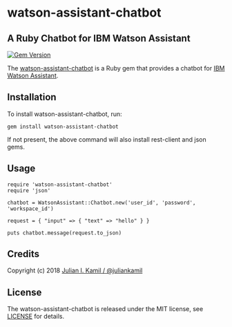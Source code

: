 # watson-assistant-chatbot
## A Ruby Chatbot for IBM Watson Assistant

[![Gem Version](https://badge.fury.io/rb/watson-assistant-chatbot.svg)](http://badge.fury.io/rb/watson-assistant-chatbot)

The [watson-assistant-chatbot](http://rubygems.org/gems/watson-assistant-chatbot) is a Ruby gem that provides a chatbot for [IBM Watson Assistant](https://www.ibm.com/watson/services/conversation/).

## Installation

To install watson-assistant-chatbot, run:

    gem install watson-assistant-chatbot

If not present, the above command will also install rest-client and json gems.

## Usage

```
require 'watson-assistant-chatbot'
require 'json'

chatbot = WatsonAssistant::Chatbot.new('user_id', 'password', 'workspace_id')

request = { "input" => { "text" => "hello" } }

puts chatbot.message(request.to_json)

```

## Credits

Copyright (c) 2018 [Julian I. Kamil / @juliankamil](https://twitter.com/juliankamil)

## License

The watson-assistant-chatbot is released under the MIT license, see [LICENSE](https://github.com/juliankamil/watson-assistant-chatbot/blob/master/LICENSE) for details.
